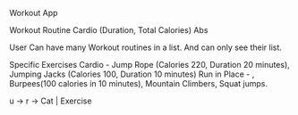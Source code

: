 Workout App 

Workout Routine
Cardio (Duration, Total Calories)
Abs 


User 
Can have many Workout routines in a list. And can only see their list. 

Specific Exercises
Cardio - Jump Rope (Calories 220, Duration 20 minutes), Jumping Jacks (Calories 100, Duration 10 minutes) Run in Place - , Burpees(100 calories in 10 minutes), Mountain Climbers, Squat jumps. 



u -> r -> Cat
    |
    Exercise 
